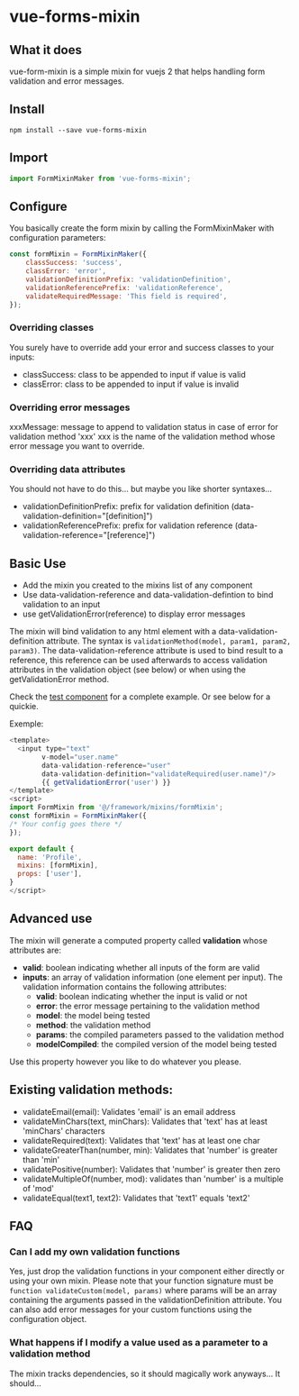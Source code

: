 # vue-forms-mixin

## What it does

vue-form-mixin is a simple mixin for vuejs 2 that helps handling form validation and error messages.

## Install

```
npm install --save vue-forms-mixin
```

## Import
```javascript
import FormMixinMaker from 'vue-forms-mixin';
```

## Configure

You basically create the form mixin by calling the FormMixinMaker with configuration parameters:

```javascript
const formMixin = FormMixinMaker({
    classSuccess: 'success',
    classError: 'error',
    validationDefinitionPrefix: 'validationDefinition',
    validationReferencePrefix: 'validationReference',
    validateRequiredMessage: 'This field is required',
});
```

### Overriding classes

You surely have to override add your error and success classes to your inputs:
* classSuccess: class to be appended to input if value is valid
* classError: class to be appended to input if value is invalid

### Overriding error messages

xxxMessage: message to append to validation status in case of error for validation method 'xxx'
xxx is the name of the validation method whose error message you want to override.

### Overriding data attributes

You should not have to do this... but maybe you like shorter syntaxes...
* validationDefinitionPrefix: prefix for validation definition (data-validation-definition="[definition]")
* validationReferencePrefix: prefix for validation reference (data-validation-reference="[reference]")


## Basic Use

* Add the mixin you created to the mixins list of any component
* Use data-validation-reference and data-validation-defintion to bind validation to an input
* use getValidationError(reference) to display error messages

The mixin will bind validation to any html element with a data-validation-definition attribute.
The syntax is `validationMethod(model, param1, param2, param3)`.
The data-validation-reference attribute is used to bind result to a reference, this reference can be used afterwards to access validation attributes in the validation object (see below) or when using the getValidationError method.

Check the [test component](https://github.com/biwano/vue-forms-mixin/blob/master/test/form.js) for a complete example. Or see below for a quickie.

Exemple:

```javascript
<template>
  <input type="text"
        v-model="user.name"
        data-validation-reference="user"
        data-validation-definition="validateRequired(user.name)"/>
        {{ getValidationError('user') }}
</template>
<script>
import FormMixin from '@/framework/mixins/formMixin';
const formMixin = FormMixinMaker({
/* Your config goes there */
});

export default {
  name: 'Profile',
  mixins: [formMixin],
  props: ['user'],
}
</script>
```

## Advanced use 

The mixin will generate a computed property called **validation** whose attributes are:

* **valid**: boolean indicating whether all inputs of the form are valid
* **inputs**: an array of validation information (one element per input). The validation information contains the following attributes:
  * **valid**: boolean indicating whether the input is valid or not
  * **error**: the error message pertaining to the validation method
  * **model**: the model being tested
  * **method**: the validation method
  * **params**: the compiled parameters passed to the validation method
  * **modelCompiled**: the compiled version of the model being tested

Use this property however you like to do whatever you please.

## Existing validation methods:

* validateEmail(email): Validates 'email' is an email address 
* validateMinChars(text, minChars): Validates that 'text' has at least 'minChars' characters 
* validateRequired(text): Validates that 'text' has at least one char
* validateGreaterThan(number, min): Validates that 'number' is greater than 'min'
* validatePositive(number): Validates that 'number' is greater then zero
* validateMultipleOf(number, mod): validates than 'number' is a multiple of 'mod'
* validateEqual(text1, text2): Validates that 'text1' equals 'text2'

## FAQ

### Can I add my own validation functions
Yes, just drop the validation functions in your component either directly or using your own mixin. Please note that your function signature must be `function validateCustom(model, params)` where params will be an array containing the arguments passed in the validationDefinition attribute. 
You can also add error messages for your custom functions using the configuration object.

### What happens if I modify a value used as a parameter to a validation method
The mixin tracks dependencies, so it should magically work anyways... It should...
